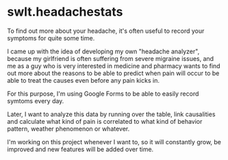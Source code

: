 # swlt.headachestats

To find out more about your headache, it's often useful to record your symptoms for quite some time.

I came up with the idea of developing my own "headache analyzer", because my girlfriend is often suffering from severe migraine issues, and me as a guy who is very interested in medicine and pharmacy wants to find out more about the reasons to be able to predict when pain will occur to be able to treat the causes even before any pain kicks in.

For this purpose, I'm using Google Forms to be able to easily record symtoms every day.

Later, I want to analyze this data by running over the table, link causalities and calculate what kind of pain is correlated to what kind of behavior pattern, weather phenomenon or whatever.

I'm working on this project whenever I want to, so it will constantly grow, be improved and new features will be added over time.